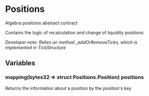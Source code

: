 

# Positions


Algebra positions abstract contract

Contains the logic of recalculation and change of liquidity positions

*Developer note: Relies on method _addOrRemoveTicks, which is implemented in TickStructure*



## Variables
### mapping(bytes32 &#x3D;&gt; struct Positions.Position) positions 

Returns the information about a position by the position&#x27;s key





